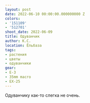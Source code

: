 ```yaml
---
layout: post
date: 2022-06-10 00:00:00.000000000 Z
colors:
- '151109'
- '512701'
shoot_date: 2022-06-09
title: Одуванчик
author: К.С.
location: Ёльбаза
tags:
- растения
- цветы
- одуванчики
gear:
- E-3
- 35mm macro
- EX-25
---
```

Одуванчику как-то слегка не очень.

